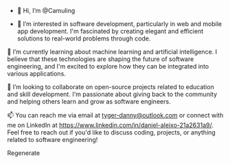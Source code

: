 - 👋  Hi, I’m @Camuling
  
- 👀  I’m interested in software development, particularly in web and mobile app development.
      I'm fascinated by creating elegant and efficient solutions to real-world problems through code.

🌱 I’m currently learning about machine learning and artificial intelligence. 
   I believe that these technologies are shaping the future of software engineering,
   and I'm excited to explore how they can be integrated into various applications.

💞️ I’m looking to collaborate on open-source projects related to education and skill development. 
   I'm passionate about giving back to the community and helping others learn and grow as software engineers.

📫 You can reach me via email at tyger-danny@outlook.com or connect with me on LinkedIn at https://www.linkedin.com/in/daniel-aleixo-21a2631a9/.
    Feel free to reach out if you'd like to discuss coding, projects, or anything related to software engineering!






Regenerate


<!---
Camuling/Camuling is a ✨ special ✨ repository because its `README.md` (this file) appears on your GitHub profile.
You can click the Preview link to take a look at your changes.
--->
